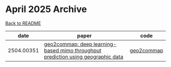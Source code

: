 # April 2025 Archive

[Back to README](../../README.md)

|date|paper|code|
|---|---|---|
|2504.00351|[geo2commap: deep learning-based mimo throughput prediction using geographic data](https://arxiv.org/abs/2504.00351)|[geo2commap](https://github.com/geo2commap/geo2commap)|


